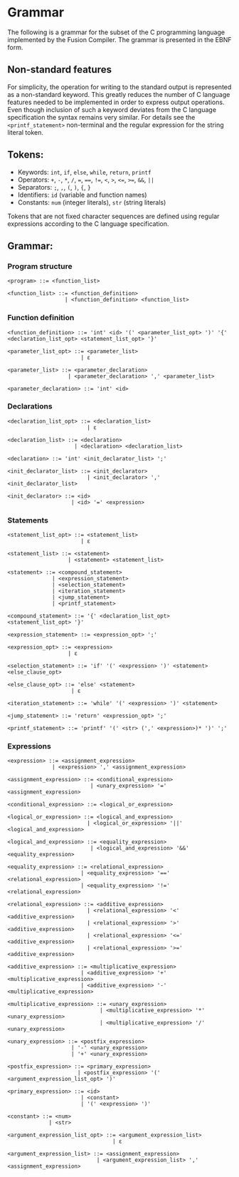 # Grammar

The following is a grammar for the subset of the C programming
language implemented by the Fusion Compiler. The grammar is presented in the EBNF form.

## Non-standard features

For simplicity, the operation for writing to the standard output is represented as
a non-standard keyword. This greatly reduces the number of C language features needed
to be implemented in order to express output operations. Even though inclusion of such a
keyword deviates from the C language specification the syntax remains very similar. For details
see the `<printf_statement>` non-terminal and the regular expression for the string literal token.

## Tokens:

- Keywords: `int`, `if`, `else`, `while`, `return`, `printf`
- Operators: `+`, `-`, `*`, `/`, `=`, `==`, `!=`, `<`, `>`, `<=`, `>=`, `&&`, `||`
- Separators: `;`, `,`, `(`, `)`, `{`, `}`
- Identifiers: `id` (variable and function names)
- Constants: `num` (integer literals), `str` (string literals)

Tokens that are not fixed character sequences are defined using regular expressions according to the C language specification.

## Grammar:

### Program structure

```
<program> ::= <function_list>

<function_list> ::= <function_definition>
                  | <function_definition> <function_list>
```

### Function definition

```
<function_definition> ::= 'int' <id> '(' <parameter_list_opt> ')' '{' <declaration_list_opt> <statement_list_opt> '}'

<parameter_list_opt> ::= <parameter_list>
                       | ε

<parameter_list> ::= <parameter_declaration>
                   | <parameter_declaration> ',' <parameter_list>

<parameter_declaration> ::= 'int' <id>
```

### Declarations

```
<declaration_list_opt> ::= <declaration_list>
                         | ε

<declaration_list> ::= <declaration>
                     | <declaration> <declaration_list>

<declaration> ::= 'int' <init_declarator_list> ';'

<init_declarator_list> ::= <init_declarator>
                         | <init_declarator> ',' <init_declarator_list>

<init_declarator> ::= <id>
                    | <id> '=' <expression>
```

### Statements

```
<statement_list_opt> ::= <statement_list>
                       | ε

<statement_list> ::= <statement>
                   | <statement> <statement_list>

<statement> ::= <compound_statement>
              | <expression_statement>
              | <selection_statement>
              | <iteration_statement>
              | <jump_statement>
			  | <printf_statement>

<compound_statement> ::= '{' <declaration_list_opt> <statement_list_opt> '}'

<expression_statement> ::= <expression_opt> ';'

<expression_opt> ::= <expression>
                   | ε

<selection_statement> ::= 'if' '(' <expression> ')' <statement> <else_clause_opt>

<else_clause_opt> ::= 'else' <statement>
                    | ε

<iteration_statement> ::= 'while' '(' <expression> ')' <statement>

<jump_statement> ::= 'return' <expression_opt> ';'

<printf_statement> ::= 'printf' '(' <str> (',' <expression>)* ')' ';'
```

### Expressions

```
<expression> ::= <assignment_expression>
              | <expression> ',' <assignment_expression>

<assignment_expression> ::= <conditional_expression>
                          | <unary_expression> '=' <assignment_expression>

<conditional_expression> ::= <logical_or_expression>

<logical_or_expression> ::= <logical_and_expression>
                         | <logical_or_expression> '||' <logical_and_expression>

<logical_and_expression> ::= <equality_expression>
                          | <logical_and_expression> '&&' <equality_expression>

<equality_expression> ::= <relational_expression>
                       | <equality_expression> '==' <relational_expression>
                       | <equality_expression> '!=' <relational_expression>

<relational_expression> ::= <additive_expression>
                         | <relational_expression> '<' <additive_expression>
                         | <relational_expression> '>' <additive_expression>
                         | <relational_expression> '<=' <additive_expression>
                         | <relational_expression> '>=' <additive_expression>

<additive_expression> ::= <multiplicative_expression>
                       | <additive_expression> '+' <multiplicative_expression>
                       | <additive_expression> '-' <multiplicative_expression>

<multiplicative_expression> ::= <unary_expression>
                             | <multiplicative_expression> '*' <unary_expression>
                             | <multiplicative_expression> '/' <unary_expression>

<unary_expression> ::= <postfix_expression>
                    | '-' <unary_expression>
                    | '+' <unary_expression>

<postfix_expression> ::= <primary_expression>
                      | <postfix_expression> '(' <argument_expression_list_opt> ')'

<primary_expression> ::= <id>
                       | <constant>
                       | '(' <expression> ')'

<constant> ::= <num>
			 | <str>

<argument_expression_list_opt> ::= <argument_expression_list>
                                 | ε

<argument_expression_list> ::= <assignment_expression>
                            | <argument_expression_list> ',' <assignment_expression>
```
